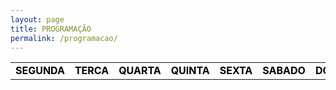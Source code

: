 ```yaml
---
layout: page
title: PROGRAMAÇÃO
permalink: /programacao/
---
```


<table class="days" style="width:100%">
  <tr>
    <td class="segunda" onclick="selectDay('segunda')">SEGUNDA</td>
    <td class="terca" onclick="selectDay('terca')">TERCA</td>
    <td class="quarta" onclick="selectDay('quarta')">QUARTA</td>
    <td class="quinta" onclick="selectDay('quinta')">QUINTA</td>
    <td class="sexta" onclick="selectDay('sexta')">SEXTA</td>
    <td class="sabado" onclick="selectDay('sabado')">SABADO</td>
    <td class="domingo" onclick="selectDay('domingo')">DOMINGO</td>
  </tr>
</table>

<div class="prog">
  <div class="segunda">
  <img src="/imagens/musicnonstop111111.png" alt="MUSIC NONSTOP">
  <img src="/imagens/atarde1.png" alt="A TARDE">
  <img src="/imagens/noite11.png" alt="A NOITE">
  <img src="/imagens/musicnonstop2222.png" alt="MUSIC NONSTOP">

  </div>
  <div class="terca">
  <img src="/imagens/musicnonstop111111.png" alt="MUSIC NONSTOP">
  <img src="/imagens/atarde1.png" alt="A TARDE">
  <img src="/imagens/noite11.png" alt="A NOITE">
  <img src="/imagens/musicnonstop2222.png" alt="MUSIC NONSTOP">

  </div>
  <div class="quarta">
<img src="/imagens/musicnonstop111111.png" alt="MUSIC NONSTOP">
<img src="/imagens/atarde1.png" alt="A TARDE">
<img src="/imagens/rock.png" alt="ROCK MUSIC">
<img src="/imagens/anoite22.png" alt="A NOITE">
<img src="/imagens/musicnonstop2222.png" alt="MUSIC NONSTOP">

  </div>
  <div class="quinta">
  <img src="/imagens/musicnonstop111111.png" alt="MUSIC NONSTOP">
<img src="/imagens/atarde1.png" alt="A TARDE">
<img src="/imagens/noite11.png" alt="A NOITE">
<img src="/imagens/musicnonstop2222.png" alt="MUSIC NONSTOP">

  </div>
  <div class="sexta">
  <img src="/imagens/musicnonstop111111.png" alt="MUSIC NONSTOP">
  <img src="/imagens/atarde1.png" alt="A TARDE">
  <img src="/imagens/noite11.png" alt="A NOITE">
   <img src="/imagens/musicnonstop2222.png" alt="MUSIC NONSTOP">

  </div>
  <div class="sabado">
  <img src="/imagens/.png" alt="MUSIC NONSTOP">

  </div>
  <div class="domingo">
  <img src="/imagens/.png" alt="">
  <img src="/imagens/.png" alt="">
  <img src="/imagens/.png" alt="">
  </div>
</div>

<!-- nao mexer -->
<script>
  var allDays = document.querySelectorAll('.days tr td');
  var allProg = document.querySelectorAll('.prog div');
  function selectDay(day){
    var selectedDay = document.querySelector('.days tr td.'+day);
    var selectedProg = document.querySelector('.prog div.'+day);
    for (var i = 0; i < allDays.length; i++) {
      allDays[i].classList.remove('selected');
      allProg[i].classList.remove('selected');
    }
    selectedDay.classList.add('selected');
    selectedProg.classList.add('selected');
  }
  var today = new Date().getDay();
  var dayOfTheWeek = today === 0 ? 6 : today-1;
  allProg[dayOfTheWeek].classList.add('selected');
  allDays[dayOfTheWeek].classList.add('selected');
</script>
<style>
  .days tr td{
    border: 0;
    text-align: center;
    font-weight: bold;
    cursor: pointer;
    color: black;
    background-color: none;
  }
  .days tr td.selected{
    color: white;
    background-color: #0092ca;
  }
  .prog div{
    display: none;
  }
  .prog div.selected{
    display: block;
  }
</style>
<!-- nao mexer -->
